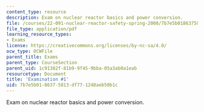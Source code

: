 ```yaml
---
content_type: resource
description: Exam on nuclear reactor basics and power conversion.
file: /courses/22-091-nuclear-reactor-safety-spring-2008/7b7e5b0186375813df771248aeb50b1c_MIT22_091S08_exam01.pdf
file_type: application/pdf
learning_resource_types:
- Exams
license: https://creativecommons.org/licenses/by-nc-sa/4.0/
ocw_type: OCWFile
parent_title: Exams
parent_type: CourseSection
parent_uid: 1c91382f-81b9-9f45-9bba-05a3ab0a1eab
resourcetype: Document
title: 'Examination #1'
uid: 7b7e5b01-8637-5813-df77-1248aeb50b1c
---
```

Exam on nuclear reactor basics and power conversion.
